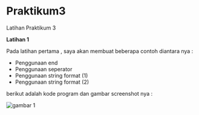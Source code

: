 # Praktikum3
Latihan Praktikum 3

**Latihan 1**

Pada latihan pertama , saya akan membuat beberapa contoh diantara nya :
- Penggunaan end
- Penggunaan seperator
- Penggunaan string format (1)
- Penggunaan string format (2)

berikut adalah kode program dan gambar screenshot nya :

![gambar 1]()